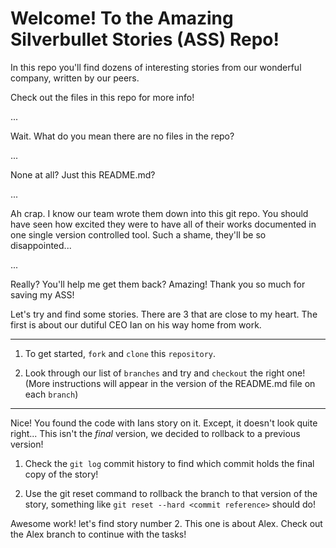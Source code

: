 # Welcome! To the Amazing Silverbullet Stories (ASS) Repo!

In this repo you'll find dozens of interesting stories from our wonderful company, written by our peers.

Check out the files in this repo for more info!

...

Wait. What do you mean there are no files in the repo?

...

None at all? Just this README.md?

...

Ah crap. I know our team wrote them down into this git repo. You should have seen how excited they were to have all of 
their works documented in one single version controlled tool. Such a shame, they'll be so disappointed...

...

Really? You'll help me get them back? Amazing! Thank you so much for saving my ASS!

Let's try and find some stories. There are 3 that are close to my heart. The first is about our dutiful CEO Ian on his 
way home from work. 

---

1. To get started, `fork` and `clone` this `repository`.

2. Look through our list of `branches` and try and `checkout` the right one! (More instructions will 
appear in the version of the README.md file on each `branch`)

---

Nice! You found the code with Ians story on it. Except, it doesn't look quite right... This isn't the _final_ version, 
we decided to rollback to a previous version!

1. Check the `git log` commit history to find which commit holds the final copy of the story!

2. Use the git reset command to rollback the branch to that version of the story, something like `git reset --hard <commit reference>` should do!

Awesome work! let's find story number 2. This one is about Alex. Check out the Alex branch to continue with the tasks!
